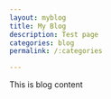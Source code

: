```yaml
---
layout: myblog
title: My Blog
description: Test page
categories: blog
permalink: /:categories

---
```

This is blog content
